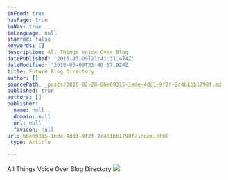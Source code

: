 ```yaml
---
inFeed: true
hasPage: true
inNav: true
inLanguage: null
starred: false
keywords: []
description: All Things Voice Over Blog
datePublished: '2016-03-09T21:41:31.474Z'
dateModified: '2016-03-09T21:40:57.924Z'
title: Future Blog Directory
author: []
sourcePath: _posts/2016-02-28-66e69315-1ede-4dd1-9f2f-2c4b1bb1798f.md
published: true
authors: []
publisher:
  name: null
  domain: null
  url: null
  favicon: null
url: 66e69315-1ede-4dd1-9f2f-2c4b1bb1798f/index.html
_type: Article

---
```

All Things Voice Over Blog Directory
![](https://the-grid-user-content.s3-us-west-2.amazonaws.com/aec48a06-d00f-4fa4-83db-6260ccea85e4.jpg)